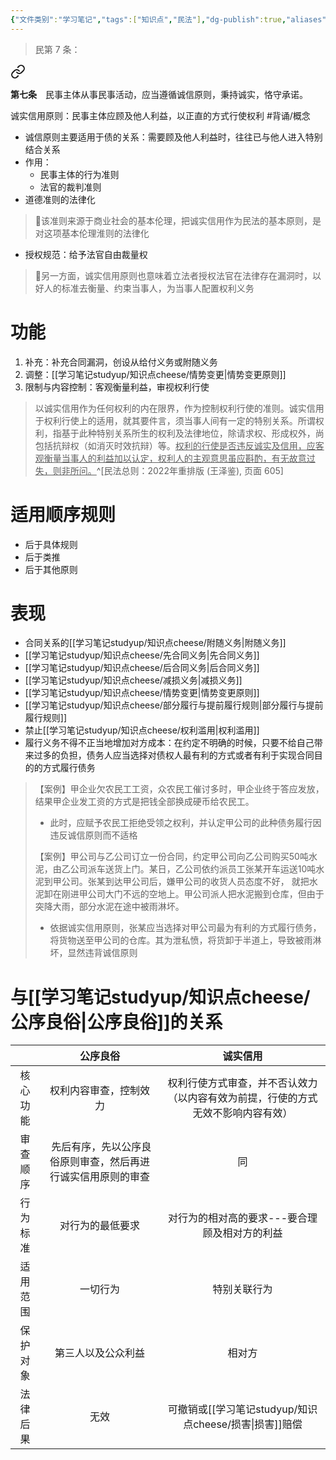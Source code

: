 ```yaml
---
{"文件类别":"学习笔记","tags":["知识点","民法"],"dg-publish":true,"aliases":["诚信原则"],"permalink":"/学习笔记studyup/知识点cheese/诚实信用/","dgPassFrontmatter":true,"created":"2024-07-03T21:48:45.098+08:00","updated":"2024-10-26T18:39:32.835+08:00"}
---
```


>民第 7 条：
<div class="transclusion internal-embed is-loaded"><a class="markdown-embed-link" href="////#t7" aria-label="Open link"><svg xmlns="http://www.w3.org/2000/svg" width="24" height="24" viewBox="0 0 24 24" fill="none" stroke="currentColor" stroke-width="2" stroke-linecap="round" stroke-linejoin="round" class="svg-icon lucide-link"><path d="M10 13a5 5 0 0 0 7.54.54l3-3a5 5 0 0 0-7.07-7.07l-1.72 1.71"></path><path d="M14 11a5 5 0 0 0-7.54-.54l-3 3a5 5 0 0 0 7.07 7.07l1.71-1.71"></path></svg></a><div class="markdown-embed">



**第七条**　民事主体从事民事活动，应当遵循诚信原则，秉持诚实，恪守承诺。 

</div></div>


诚实信用原则：民事主体应顾及他人利益，以正直的方式行使权利 #背诵/概念 
- 诚信原则主要适用于债的关系：需要顾及他人利益时，往往已与他人进入特别结合关系
- 作用：
	- 民事主体的行为准则
	- 法官的裁判准则
- 道德准则的法律化
> 🐨该准则来源于商业社会的基本伦理，把诚实信用作为民法的基本原则，是对这项基本伦理淮则的法律化
- 授权规范：给予法官自由裁量权
> 🐨另一方面，诚实信用原则也意味着立法者授权法官在法律存在漏洞时，以好人的标准去衡量、约束当事人，为当事人配置权利义务
# 功能
1. 补充：补充合同漏洞，创设从给付义务或附随义务
2. 调整：[[学习笔记studyup/知识点cheese/情势变更\|情势变更原则]]
3. 限制与内容控制：客观衡量利益，审视权利行使

> 以诚实信用作为任何权利的内在限界，作为控制权利行使的准则。诚实信用于权利行使上的适用，就其要件言，须当事人间有一定的特别关系。所谓权利，指基于此种特别关系所生的权利及法律地位，除请求权、形成权外，尚包括抗辩权（如消灭时效抗辩）等。<u>权利的行使是否违反诚实及信用，应客观衡量当事人的利益加以认定，权利人的主观意思虽应斟酌，有无故意过失，则非所问。</u>^[民法总则：2022年重排版 (王泽鉴), 页面 605]

# 适用顺序规则
- 后于具体规则 
- 后于类推 
- 后于其他原则
# 表现
- 合同关系的[[学习笔记studyup/知识点cheese/附随义务\|附随义务]]
- [[学习笔记studyup/知识点cheese/先合同义务\|先合同义务]]
- [[学习笔记studyup/知识点cheese/后合同义务\|后合同义务]]
- [[学习笔记studyup/知识点cheese/减损义务\|减损义务]]
- [[学习笔记studyup/知识点cheese/情势变更\|情势变更原则]]
- [[学习笔记studyup/知识点cheese/部分履行与提前履行规则\|部分履行与提前履行规则]]
- 禁止[[学习笔记studyup/知识点cheese/权利滥用\|权利滥用]]
- 履行义务不得不正当地增加对方成本：在约定不明确的时候，只要不给自己带来过多的负担，债务人应当选择对债权人最有利的方式或者有利于实现合同目的的方式履行债务
>【案例】甲企业欠农民工工资，众农民工催讨多时，甲企业终于答应发放，结果甲企业发工资的方式是把钱全部换成硬币给农民工。
>- 此时，应赋予农民工拒绝受领之权利，并认定甲公司的此种债务履行因违反诚信原则而不适格
>
>【案例】甲公司与乙公司订立一份合同，约定甲公司向乙公司购买50吨水泥，由乙公司派车送货上门。某日，乙公司依约派员工张某开车运送10吨水泥到甲公司。张某到达甲公司后，嫌甲公司的收货人员态度不好， 就把水泥卸在刚进甲公司大门不远的空地上。甲公司派人把水泥搬到仓库，但由于突降大雨，部分水泥在途中被雨淋坏。
>- 依据诚实信用原则，张某应当选择对甲公司最为有利的方式履行债务，将货物送至甲公司的仓库。其为泄私愤，将货卸于半道上，导致被雨淋坏，显然违背诚信原则
# 与[[学习笔记studyup/知识点cheese/公序良俗\|公序良俗]]的关系

|      |                 公序良俗                 |                   诚实信用                   |
| :--: | :----------------------------------: | :--------------------------------------: |
| 核心功能 |             权利内容审查，控制效力              | 权利行使方式审查，并不否认效力（以内容有效为前提，行使的方式无效不影响内容有效） |
| 审查顺序 | &nbsp;先后有序，先以公序良俗原则审查，然后再进行诚实信用原则的审查 |                    同                     |
| 行为标准 |               对行为的最低要求               |         对行为的相对高的要求---要合理顾及相对方的利益         |
| 适用范围 |                 一切行为                 |                  特别关联行为                  |
| 保护对象 |              第三人以及公众利益               |                   相对方                    |
| 法律后果 |                  无效                  |               可撤销或[[学习笔记studyup/知识点cheese/损害\|损害]]赔偿               |
